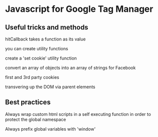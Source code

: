 # Javascript for Google Tag Manager

## Useful tricks and methods

hitCallback takes a function as its value

you can create utility functions

create  a 'set cookie' utility function

convert an array of objects into an array of strings for Facebook

first and 3rd party cookies

transvering up the DOM via parent elements

## Best practices

Always wrap custom html scripts in a self executing function in order to protect the global namespace

Always prefix global variables with 'window'